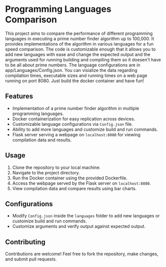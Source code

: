 # Programming Languages Comparison

This project aims to compare the performance of different programming languages in executing a prime number finder algorithm up to 100,000. It provides implementations of the algorithm in various languages for a fun speed comparison. The code is customizable enough that it allows you to add new languages with ease and change the expected output and the arguments used for running building and compiling them so it doesen't have to be all about prime numbers. The language configurations are in app/Languages/Config.json. You can visialize the data regarding compilation times, executable sizes and running times on a web page running on port 8080. Just build the docker container and have fun!

## Features

- Implementation of a prime number finder algorithm in multiple programming languages.
- Docker containerization for easy replication across devices.
- Customizable language configurations via `Config.json` file.
- Ability to add more languages and customize build and run commands.
- Flask server serving a webpage on `localhost:8080` for viewing compilation data and results.

## Usage

1. Clone the repository to your local machine.
2. Navigate to the project directory.
3. Run the Docker container using the provided Dockerfile.
4. Access the webpage served by the Flask server on `localhost:8080`.
5. View compilation data and compare results using bar charts.

## Configurations

- Modify `Config.json` inside the `languages` folder to add new languages or customize build and run commands.
- Customize arguments and verify output against expected output.

## Contributing

Contributions are welcome! Feel free to fork the repository, make changes, and submit pull requests.
